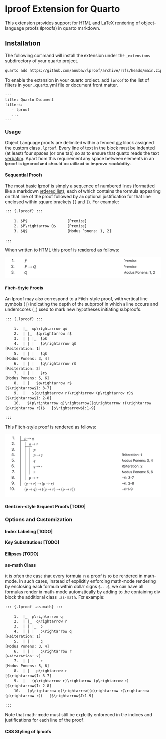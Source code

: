 # lproof Extension for Quarto

This extension provides support for HTML and LaTeX rendering of object-language proofs (lproofs) in
quarto markdown.

## Installation

The following command will install the extension under the `_extensions` subdirectory of your quarto
project.

```sh
quarto add https://github.com/anubav/lproof/archive/refs/heads/main.zip
```

To enable the extension in your quarto project, add `lproof` to the list of filters in your
\_quarto.yml file or document front matter.

```
---
title: Quarto Document
filters:
   - lproof
   ...
---
```

### Usage

Object Language proofs are delimited within a fenced
[div](https://quarto.org/docs/authoring/markdown-basics.html#divs-and-spans) block assigned the custom
class `.lproof`. Every line of text in the block must be indented (at least) four spaces (or one
tab) so as to ensure that quarto reads the text
[verbatim](https://pandoc.org/chunkedhtml-demo/8.5-verbatim-code-blocks.html). Apart from this
requirement any space between elements in an lproof is ignored and should be utilized to improve readability.

#### Sequential Proofs

The most basic lproof is simply a sequence of numbered lines (formatted like a markdown [ordered list](https://quarto.org/docs/authoring/markdown-basics.html#lists)), each of which
contains the formula appearing on that line of the proof followed by an optional justification
for that line enclosed within square brackets (`[` and `]`). For example:

```
::: {.lproof} :::

    1. $P$                  [Premise]
    2. $P\rightarrow Q$     [Premise]
    3. $Q$                  [Modus Ponens: 1, 2]

:::
```

When written to HTML this proof is rendered as follows:

![simple_lproof](simple_lproof.jpeg)

#### Fitch-Style Proofs

An lproof may also correspond to a Fitch-style proof, with vertical line symbols (`|`) indicating
the depth of the subproof in which a line occurs and underscores (`_`) used to mark new hypotheses
initiating subproofs.

```
::: {.lproof} :::

    1.  |_  $p\rightarrow q$
    2.  | |_  $q\rightarrow r$
    3.  | | |_  $p$
    4.  | | |   $p\rightarrow q$                                                        [Reiteration: 1]
    5.  | | |   $q$                                                                     [Modus Ponens: 3, 4]
    6.  | | |   $q\rightarrow r$                                                        [Reiteration: 2]
    7.  | | |   $r$                                                                     [Modus Ponens: 5, 6]
    8.  | |   $p\rightarrow r$                                                          [$\rightarrow$I: 3-7]
    9.  |   $(q\rightarrow r)\rightarrow (p\rightarrow r)$                              [$\rightarrow$I: 2-8]
    10.   $(p\rightarrow q)\rightarrow((q\rightarrow r)\rightarrow (p\rightarrow r))$   [$\rightarrow$I:1-9]

:::
```

This Fitch-style proof is rendered as follows:

![fitch_lproof](fitch_lproof.jpeg)

#### Gentzen-style Sequent Proofs [TODO]

### Options and Customization

#### Index Labeling [TODO]

#### Key Substitutions [TODO]

#### Ellipses [TODO]

#### as-math Class

It is often the case that every formula in a proof is to be rendered in math-mode. In such cases,
instead of explicitly enforcing math-mode rendering by enclosing each formula within dollar signs
`$...$`, we can have all formulas render in math-mode automatically by adding to the containing div
block the additional class `.as-math`. For example:

```
::: {.lproof .as-math} :::

    1.  |_  p\rightarrow q
    2.  | |_  q\rightarrow r
    3.  | | |_  p
    4.  | | |   p\rightarrow q                                                        [Reiteration: 1]
    5.  | | |   q                                                                     [Modus Ponens: 3, 4]
    6.  | | |   q\rightarrow r                                                        [Reiteration: 2]
    7.  | | |   r                                                                     [Modus Ponens: 5, 6]
    8.  | |   p\rightarrow r                                                          [$\rightarrow$I: 3-7]
    9.  |   (q\rightarrow r)\rightarrow (p\rightarrow r)                              [$\rightarrow$I: 2-8]
    10.   (p\rightarrow q)\rightarrow((q\rightarrow r)\rightarrow (p\rightarrow r))   [$\rightarrow$I:1-9]

:::
```

Note that math-mode must still be explcitly enforeced in the indices and justifications for each
line of the proof.

#### CSS Styling of lproofs
